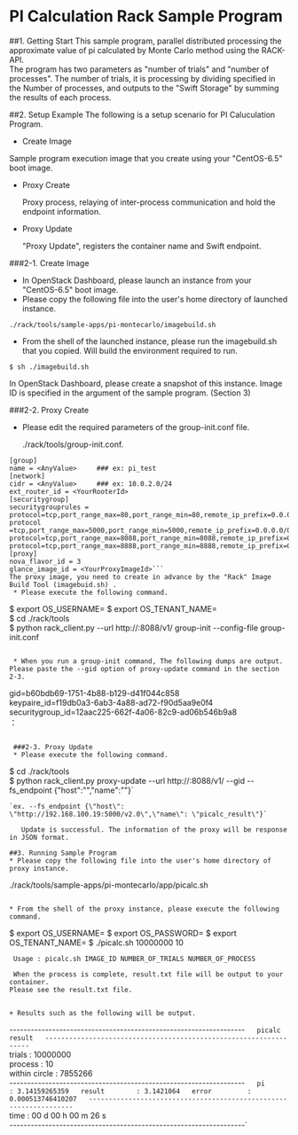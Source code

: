 # PI Calculation Rack Sample Program
##1. Getting Start
This sample program, parallel distributed processing the approximate value of pi calculated by Monte Carlo method using the RACK-API.  
The program has two parameters as "number of trials" and "number of processes".
The number of trials, it is processing by dividing specified in the Number of processes, and outputs to the "Swift Storage" by summing the results of each process.

##2. Setup Example
The following is a setup scenario for PI Caluculation Program.

* Create Image  
 
 Sample program execution image that you create using your "CentOS-6.5" boot image.
* Proxy Create  
  
  Proxy process, relaying of inter-process communication and hold the endpoint information.
* Proxy Update  
  
  "Proxy Update", registers the container name and Swift endpoint.

 ###2-1. Create Image 
 * In OpenStack Dashboard, please launch an instance from your "CentOS-6.5" boot image.  
 * Please copy the following file into the user's home directory of launched instance.  
```
./rack/tools/sample-apps/pi-montecarlo/imagebuild.sh
```

 * From the shell of the launched instance, please run the imagebuild.sh that you copied. 
Will build the environment required to run.
```
$ sh ./imagebuild.sh
```
In OpenStack Dashboard, please create a snapshot of this instance.
Image ID is specified in the argument of the sample program. 
(Section 3)  

 ###2-2. Proxy Create
 * Please edit the required parameters of the group-init.conf file. 
 
   ./rack/tools/group-init.conf.  
```
[group]  
name = <AnyValue>     ### ex: pi_test
[network]
cidr = <AnyValue>     ### ex: 10.0.2.0/24  
ext_router_id = <YourRooterId>
[securitygroup]
securitygrouprules = protocol=tcp,port_range_max=80,port_range_min=80,remote_ip_prefix=0.0.0.0/0 protocol =tcp,port_range_max=5000,port_range_min=5000,remote_ip_prefix=0.0.0.0/0  protocol=tcp,port_range_max=8088,port_range_min=8088,remote_ip_prefix=0.0.0.0/0  protocol=tcp,port_range_max=8888,port_range_min=8888,remote_ip_prefix=0.0.0.0/0
[proxy]
nova_flavor_id = 3  
glance_image_id = <YourProxyImageId>```
The proxy image, you need to create in advance by the "Rack" Image Build Tool (imagebuid.sh) .
 * Please execute the following command.  
```
$ export OS_USERNAME=<UserName>
$ export OS_TENANT_NAME=<YourTenantName>  
$ cd ./rack/tools  
$ python rack_client.py --url http://<ProxyFloatingIP>:8088/v1/ group-init --config-file group-init.conf
```

 * When you run a group-init command, The following dumps are output.
Please paste the --gid option of proxy-update command in the section 2-3.  
```
gid=b60bdb69-1751-4b88-b129-d41f044c858  
keypaire_id=f19db0a3-6ab3-4a88-ad72-f90d5aa9e0f4  
securitygroup_id=12aac225-662f-4a06-82c9-ad06b546b9a8  
                        ：
```

 ###2-3. Proxy Update
 * Please execute the following command. 
```
$ cd ./rack/tools  
$ python rack_client.py proxy-update --url http://<ProxyFloatingIP>:8088/v1/ --gid <gid> --fs_endpoint {\"host\":\"<YourSwiftStrageHost>\",\"name\":\"<YourContainerName>\"}`  
```
`ex. --fs_endpoint {\"host\": \"http://192.168.100.19:5000/v2.0\",\"name\": \"picalc_result\"}`  

   Update is successful. The information of the proxy will be response in JSON format.

##3. Running Sample Program  
* Please copy the following file into the user's home directory of proxy instance.  
```
./rack/tools/sample-apps/pi-montecarlo/app/picalc.sh
```  

* From the shell of the proxy instance, please execute the following command.  
```
$ export OS_USERNAME=<UserName>
$ export OS_PASSWORD=<Password>
$ export OS_TENANT_NAME=<YourTenantName>
$ ./picalc.sh <SampleProgramImageID> 10000000 10  
```
 Usage : picalc.sh IMAGE_ID NUMBER_OF_TRIALS NUMBER_OF_PROCESS   
 
 When the process is complete, result.txt file will be output to your container.
Please see the result.txt file.  
  

+ Results such as the following will be output.  
```
------------------------------------------------------------------`  
picalc result  
------------------------------------------------------------------`  
 trials        : 10000000  
 process       : 10  
 within circle : 7855266  
------------------------------------------------------------------`  
 pi            : 3.14159265359  
 result        : 3.1421064  
 error         : 0.000513746410207  
------------------------------------------------------------------`  
 time          : 00 d 00 h 00 m 26 s  
------------------------------------------------------------------`  
```